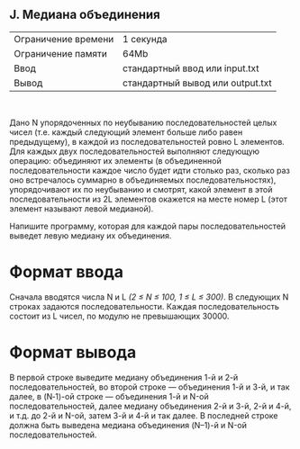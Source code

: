 ## J. Медиана объединения

|                     |           |
|---------------------|-----------|
| Ограничение времени | 1 секунда |
| Ограничение памяти  | 64Mb      |
| Ввод                | стандартный ввод или input.txt  |
| Вывод               | стандартный вывод или output.txt |

<br>

Дано N упорядоченных по неубыванию последовательностей целых чисел (т.е. каждый следующий элемент больше либо равен предыдущему), в каждой из последовательностей ровно L элементов. Для каждых двух последовательностей выполняют следующую операцию: объединяют их элементы (в объединенной последовательности каждое число будет идти столько раз, сколько раз оно встречалось суммарно в объединяемых последовательностях), упорядочивают их по неубыванию и смотрят, какой элемент в этой последовательности из 2L элементов окажется на месте номер L (этот элемент называют левой медианой).

Напишите программу, которая для каждой пары последовательностей выведет левую медиану их объединения.

# Формат ввода

Сначала вводятся числа N и L *(2 ≤ N ≤ 100, 1 ≤ L ≤ 300)*. В следующих N строках задаются последовательности. Каждая последовательность состоит из L чисел, по модулю не превышающих 30000.

# Формат вывода

В первой строке выведите медиану объединения 1-й и 2-й последовательностей, во второй строке — объединения 1-й и 3-й, и так далее, в (N‑1)-ой строке — объединения 1-й и N-ой последовательностей, далее медиану объединения 2-й и 3-й, 2-й и 4-й, и т.д. до 2-й и N-ой, затем 3-й и 4-й и так далее. В последней строке должна быть выведена медиана объединения (N–1)-й и N-ой последовательностей.
